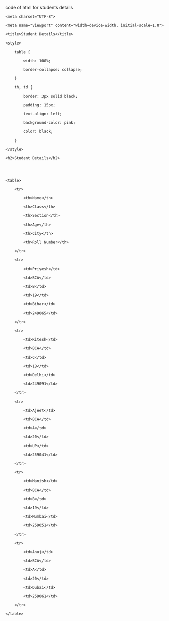 code of html for students details
<!DOCTYPE html>

<html lang="en">

<head>

    <meta charset="UTF-8">

    <meta name="viewport" content="width=device-width, initial-scale=1.0">

    <title>Student Details</title>

    <style>

        table {

            width: 100%;

            border-collapse: collapse;

        }

        th, td {

            border: 3px solid black;

            padding: 15px;

            text-align: left;

            background-color: pink;

            color: black;

        }

    </style>

</head>

<body>




    <h2>Student Details</h2>




    <table>

        <tr>

            <th>Name</th>

            <th>Class</th>

            <th>Section</th>

            <th>Age</th>

            <th>City</th>

            <th>Roll Number</th>

        </tr>

        <tr>

            <td>Priyesh</td>

            <td>BCA</td>

            <td>B</td>

            <td>19</td>

            <td>Bihar</td>

            <td>249065</td>

        </tr>

        <tr>

            <td>Ritesh</td>

            <td>BCA</td>

            <td>C</td>

            <td>18</td>

            <td>Delhi</td>

            <td>249091</td>

        </tr>

        <tr>

            <td>Ajeet</td>

            <td>BCA</td>

            <td>A</td>

            <td>20</td>

            <td>UP</td>

            <td>259041</td>

        </tr>

        <tr>

            <td>Manish</td>

            <td>BCA</td>

            <td>B</td>

            <td>19</td>

            <td>Mumbai</td>

            <td>259051</td>

        </tr>

        <tr>

            <td>Anuj</td>

            <td>BCA</td>

            <td>A</td>

            <td>20</td>

            <td>Dubai</td>

            <td>259061</td>

        </tr>

    </table>




</body>

</html>
